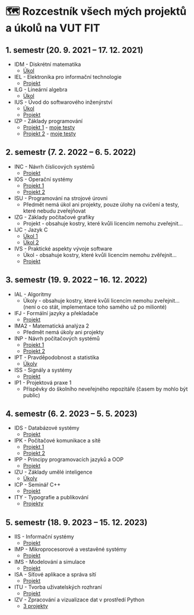 # 🗺️ Rozcestník všech mých projektů a úkolů na VUT FIT

## 1. semestr (20. 9. 2021 – 17. 12. 2021)

- IDM - Diskrétní matematika
  - [Úkol](https://github.com/JosefKuchar/idm-hw)
- IEL - Elektronika pro informační technologie	
  - [Projekt](https://github.com/JosefKuchar/iel-projekt-1)
- ILG - Lineární algebra
  - [Úkol](https://github.com/JosefKuchar/ilg-hw)
- IUS - Úvod do softwarového inženýrství
  - [Úkol](https://github.com/JosefKuchar/ius-hw)
  - [Projekt](https://github.com/JosefKuchar/ius-project)
- IZP - Základy programování
  - [Projekt 1](https://github.com/JosefKuchar/izp-projekt-1) - [moje testy](https://gist.github.com/JosefKuchar/bb83284d309465bdf7d9353e26dfa6e8)
  - [Projekt 2](https://github.com/JosefKuchar/izp-projekt-2) - [moje testy](https://github.com/JosefKuchar/tests-izp-projekt-2)

## 2. semestr (7. 2. 2022 – 6. 5. 2022)

- INC - Návrh číslicových systémů
  - [Projekt](https://github.com/JosefKuchar/inc-project)
- IOS - Operační systémy
  - [Projekt 1](https://github.com/JosefKuchar/ios-hw1/)
  - [Projekt 2](https://github.com/JosefKuchar/ios-hw2/)
- ISU - Programování na strojové úrovni
  - Předmět nemá úkol ani projekty, pouze úlohy na cvičení a testy, které nebudu zveřejňovat
- IZG - Základy počítačové grafiky
  - Projekt - obsahuje kostry, které kvůli licencím nemohu zveřejnit...
- IJC - Jazyk C
  - [Úkol 1](https://github.com/JosefKuchar/ijc-hw1)
  - [Úkol 2](https://github.com/JosefKuchar/ijc-hw2)
- IVS - Praktické aspekty vývoje software
  - Úkol - obsahuje kostry, které kvůli licencím nemohu zvěřejnit...
  - [Projekt](https://github.com/JosefKuchar/ivs-project)
  
## 3. semestr (19. 9. 2022 – 16. 12. 2022)
- IAL - Algoritmy
  - Úkoly - obsahuje kostry, které kvůli licencím nemohu zveřejnit... (není o co stát, implementace toho samého už po milionté)
- IFJ - Formální jazyky a překladače
  - [Projekt](https://github.com/JosefKuchar/ifj-project)
- IMA2 - Matematická analýza 2
  - Předmět nemá úkoly ani projekty
- INP - Návrh počítačových systémů
  - [Projekt 1](https://github.com/JosefKuchar/inp-project1)
  - [Projekt 2](https://github.com/JosefKuchar/inp-project2)
- IPT - Pravděpodobnost a statistika
  - [Úkoly](https://github.com/JosefKuchar/ipt-hw)
- ISS - Signály a systémy
  - [Projekt](https://github.com/JosefKuchar/iss-project)
- IP1 - Projektová praxe 1
  - Příspěvky do školního neveřejného repozitáře (časem by mohlo být public)

## 4. semestr (6. 2. 2023 – 5. 5. 2023)
- IDS - Databázové systémy
  - [Projekt](https://github.com/JosefKuchar/ids-project)
- IPK - Počítačové komunikace a sítě
  - [Projekt 1](https://github.com/JosefKuchar/ipk-project1)
  - [Projekt 2](https://github.com/JosefKuchar/ipk-project2)
- IPP - Principy programovacích jazyků a OOP
  - [Projekt](https://github.com/JosefKuchar/ipp-project)
- IZU - Základy umělé inteligence
  - [Úkoly](https://github.com/JosefKuchar/izu-projects)
- ICP - Seminář C++
  - [Projekt](https://github.com/JosefKuchar/icp-project)
- ITY - Typografie a publikování
  - [Projekty](https://github.com/JosefKuchar/ity-hw)

## 5. semestr (18. 9. 2023 – 15. 12. 2023)
- IIS - Informační systémy
  - [Projekt](https://github.com/JosefKuchar/iis-project)
- IMP - Mikroprocesorové a vestavěné systémy
  - [Projekt](https://github.com/JosefKuchar/imp-project)
- IMS - Modelování a simulace
  - [Projekt](https://github.com/JosefKuchar/ims-project)
- ISA - Síťové aplikace a správa sítí
  - [Projekt](https://github.com/JosefKuchar/isa-project)
- ITU - Tvorba uživatelských rozhraní
  - [Projekt](https://github.com/JosefKuchar/itu-project)
- IZV - Zpracování a vizualizace dat v prostředí Python
  - [3 projekty](https://github.com/JosefKuchar/izv-project)
